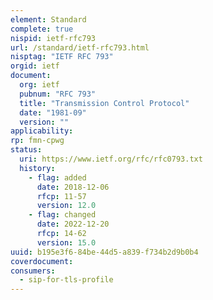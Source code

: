 ```yaml
---
element: Standard
complete: true
nispid: ietf-rfc793
url: /standard/ietf-rfc793.html
nisptag: "IETF RFC 793"
orgid: ietf
document:
  org: ietf
  pubnum: "RFC 793"
  title: "Transmission Control Protocol"
  date: "1981-09"
  version: ""
applicability:
rp: fmn-cpwg
status:
  uri: https://www.ietf.org/rfc/rfc0793.txt
  history: 
    - flag: added
      date: 2018-12-06
      rfcp: 11-57
      version: 12.0
    - flag: changed
      date: 2022-12-20
      rfcp: 14-62
      version: 15.0
uuid: b195e3f6-84be-44d5-a839-f734b2d9b0b4
coverdocument:
consumers:
  - sip-for-tls-profile
---
```


